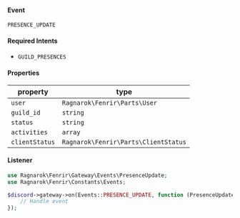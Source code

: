 #### Event
`PRESENCE_UPDATE`

#### Required Intents
- `GUILD_PRESENCES`

#### Properties
|property|type|
|--------|----|
|`user`|`Ragnarok\Fenrir\Parts\User`|
|`guild_id`|`string`|
|`status`|`string`|
|`activities`|`array`|
|`clientStatus`|`Ragnarok\Fenrir\Parts\ClientStatus`|

#### Listener
```php
use Ragnarok\Fenrir\Gateway\Events\PresenceUpdate;
use Ragnarok\Fenrir\Constants\Events;

$discord->gateway->on(Events::PRESENCE_UPDATE, function (PresenceUpdate $event) {
    // Handle event
});
```
